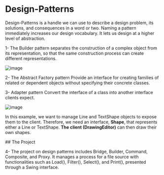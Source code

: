 ﻿# Design-Patterns
  Design-Patterns is a handle we can use to describe a design problem, its solutions, and consequences in a word or two. 
  Naming a pattern immediately increases our design vocabulary. It lets us design at a higher level of abstraction.
  
1- The Builder pattern separates the construction of a complex object from its representation, so that the same construction process can create different representations.

![image](https://github.com/user-attachments/assets/82d55a39-738a-4d3f-b266-01ee65c67337)



2- The Abstract Factory pattern Provide an interface for creating families of related or dependent objects without specifying their concrete classes.

3- Adapter pattern Convert the interface of a class into another interface clients expect. 

![image](https://github.com/user-attachments/assets/592687a5-9a6e-4ad1-8c61-f468509cbef0)

In this example, we want to manage Line and TextShape objects to expose them to the client. Therefore, we need an interface, **Shape**, that represents either a Line or TextShape. **The client (DrawingEditor)** can then draw their own shapes.

﻿## The Project

 
4- The project on design patterns includes Bridge, Builder, Command, Composite, and Proxy. It manages a process for a file source with functionalities such as Load(), Filter(), Select(), and Print(), presented through a Swing interface.
